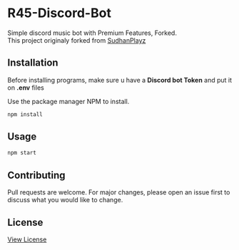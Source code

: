 # R45-Discord-Bot
Simple discord music bot with Premium Features, Forked.  
This project originaly forked from [SudhanPlayz](https://github.com/SudhanPlayz/Discord-MusicBot)  

## Installation
Before installing programs, make sure u have a **Discord bot Token** and put it on **.env** files  
  
Use the package manager NPM to install.

```javascript
npm install
```

## Usage
```javascript
npm start
```

## Contributing
Pull requests are welcome. For major changes, please open an issue first to discuss what you would like to change.  

## License
[View License](https://github.com/rasyidrafi/R45-Discord-Bot/blob/master/LICENSE.md)
